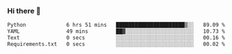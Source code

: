### Hi there 👋

<!--START_SECTION:waka-->

```txt
Python             6 hrs 51 mins   ██████████████████████▒░░   89.09 %
YAML               49 mins         ██▓░░░░░░░░░░░░░░░░░░░░░░   10.73 %
Text               0 secs          ░░░░░░░░░░░░░░░░░░░░░░░░░   00.16 %
Requirements.txt   0 secs          ░░░░░░░░░░░░░░░░░░░░░░░░░   00.02 %
```

<!--END_SECTION:waka-->

<!--
**Jonas-VanHaeken/Jonas-VanHaeken** is a ✨ _special_ ✨ repository because its `README.md` (this file) appears on your GitHub profile.

Here are some ideas to get you started:

- 🔭 I’m currently working on ...
- 🌱 I’m currently learning ...
- 👯 I’m looking to collaborate on ...
- 🤔 I’m looking for help with ...
- 💬 Ask me about ...
- 📫 How to reach me: ...
- 😄 Pronouns: ...
- ⚡ Fun fact: ...
-->
